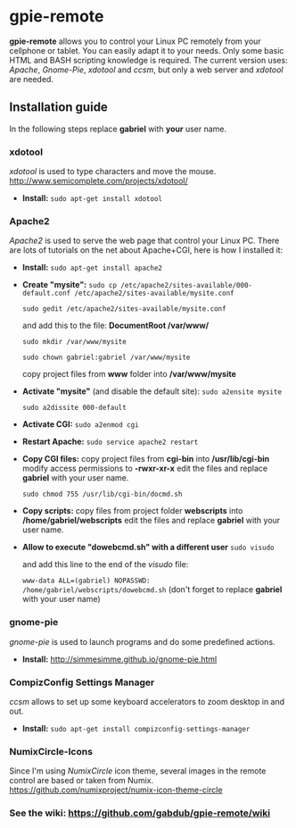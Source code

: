 # gpie-remote
**gpie-remote** allows you to control your Linux PC remotely from your cellphone or tablet.
You can easily adapt it to your needs. Only some basic HTML and BASH scripting knowledge is required.
The current version uses: *Apache*, *Gnome-Pie*, *xdotool* and *ccsm*, but only a web server and *xdotool* are needed.


## Installation guide
In the following steps replace **gabriel** with **your** user name.

### xdotool
*xdotool* is used to type characters and move the mouse.
http://www.semicomplete.com/projects/xdotool/

- **Install:**
    `sudo apt-get install xdotool`

### Apache2
*Apache2* is used to serve the web page that control your Linux PC.
There are lots of tutorials on the net about Apache+CGI, here is how I installed it:

- **Install:**
    `sudo apt-get install apache2`

- **Create "mysite":**
    `sudo cp /etc/apache2/sites-available/000-default.conf /etc/apache2/sites-available/mysite.conf`

    `sudo gedit /etc/apache2/sites-available/mysite.conf`

  and add this to the file: **DocumentRoot /var/www/**

    `sudo mkdir /var/www/mysite`
    
    `sudo chown gabriel:gabriel /var/www/mysite`

  copy project files from **www** folder into **/var/www/mysite**
    
- **Activate "mysite"** (and disable the default site):
    `sudo a2ensite mysite`

    `sudo a2dissite 000-default`

- **Activate CGI:**
    `sudo a2enmod cgi`

- **Restart Apache:**
    `sudo service apache2 restart`

- **Copy CGI files:**
  copy project files from **cgi-bin** into **/usr/lib/cgi-bin**
  modify access permissions to **-rwxr-xr-x**
  edit the files and replace **gabriel** with your user name.

    `sudo chmod 755 /usr/lib/cgi-bin/docmd.sh`

- **Copy scripts:**
  copy files from project folder **webscripts** into **/home/gabriel/webscripts**
  edit the files and replace **gabriel** with your user name.

- **Allow to execute "dowebcmd.sh" with a different user**
    `sudo visudo`

  and add this line to the end of the *visudo* file:

    `www-data ALL=(gabriel) NOPASSWD: /home/gabriel/webscripts/dowebcmd.sh`
    (don't forget to replace **gabriel** with your user name)

### gnome-pie
*gnome-pie* is used to launch programs and do some predefined actions.
- **Install:**
  http://simmesimme.github.io/gnome-pie.html

### CompizConfig Settings Manager
*ccsm* allows to set up some keyboard accelerators to zoom desktop in and out.
- **Install:**
  `sudo apt-get install compizconfig-settings-manager`

### NumixCircle-Icons
Since I'm using *NumixCircle* icon theme, several images in the remote control are based or taken from Numix.
https://github.com/numixproject/numix-icon-theme-circle

### See the wiki: https://github.com/gabdub/gpie-remote/wiki
